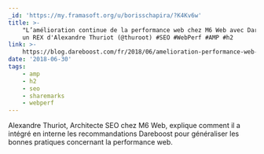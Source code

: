 ```yaml
---
_id: 'https://my.framasoft.org/u/borisschapira/?K4Kv6w'
title: >-
    "L’amélioration continue de la performance web chez M6 Web avec Dareboost",
    un REX d'Alexandre Thuriot (@thuroot) #SEO #WebPerf #AMP #h2
link: >-
    https://blog.dareboost.com/fr/2018/06/amelioration-performance-web-m6-web-dareboost/
date: '2018-06-30'
tags:
    - amp
    - h2
    - seo
    - sharemarks
    - webperf
---
```


<div class="markdown"><p>Alexandre Thuriot, Architecte SEO chez M6 Web, explique comment il a intégré en interne les recommandations Dareboost pour généraliser les bonnes pratiques concernant la performance web.
</p></div>
